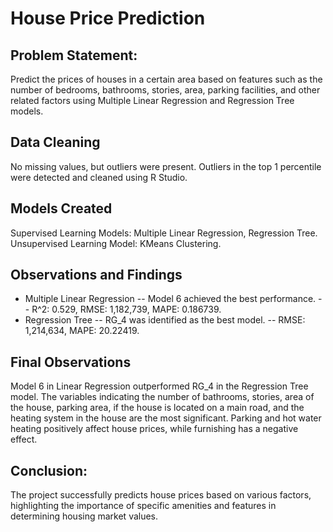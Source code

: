 # House Price Prediction

## Problem Statement: 
Predict the prices of houses in a certain area based on features such as the number of bedrooms, bathrooms, stories, area, parking facilities, and other related factors using Multiple Linear Regression and Regression Tree models.

## Data Cleaning
No missing values, but outliers were present.
Outliers in the top 1 percentile were detected and cleaned using R Studio.

## Models Created
Supervised Learning Models: Multiple Linear Regression, Regression Tree.
Unsupervised Learning Model: KMeans Clustering.

## Observations and Findings
- Multiple Linear Regression
-- Model 6 achieved the best performance.
-- R^2: 0.529, RMSE: 1,182,739, MAPE: 0.186739.
- Regression Tree
-- RG_4 was identified as the best model.
-- RMSE: 1,214,634, MAPE: 20.22419.

## Final Observations
Model 6 in Linear Regression outperformed RG_4 in the Regression Tree model.
The variables indicating the number of bathrooms, stories, area of the house, parking area, if the house is located on a main road, and the heating system in the house are the most significant.
Parking and hot water heating positively affect house prices, while furnishing has a negative effect.
## Conclusion:
The project successfully predicts house prices based on various factors, highlighting the importance of specific amenities and features in determining housing market values.
